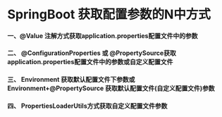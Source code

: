 # SpringBoot 获取配置参数的N中方式

#### 一、@Value 注解方式获取application.properties配置文件中的参数

#### 二、 @ConfigurationProperties 或 @PropertySource获取application.properties配置文件中的参数或自定义配置文件

#### 三、 Environment 获取默认配置文件下参数或 Environment+@PropertySource 获取默认配置文件(自定义配置文件)参数

#### 四、 PropertiesLoaderUtils方式获取自定义配置文件参数
